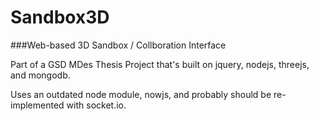 # Sandbox3D

###Web-based 3D Sandbox / Collboration Interface

Part of a GSD MDes Thesis Project that's built on jquery, nodejs, threejs, and mongodb.

Uses an outdated node module, nowjs, and probably should be re-implemented with socket.io.

